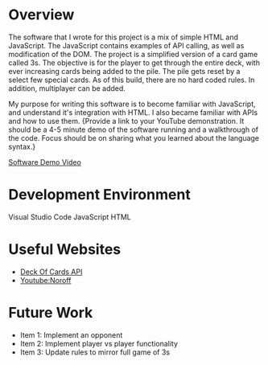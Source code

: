 # Overview
The software that I wrote for this project is a mix of simple HTML and JavaScript. The JavaScript contains examples of API calling, as well as modification of the DOM. The project is a simplified version of a card game called 3s. The objective is for the player to get through the entire deck, with ever increasing cards being added to the pile. The pile gets reset by a select few special cards. As of this build, there are no hard coded rules. In addition, multiplayer can be added.  

My purpose for writing this software is to become familiar with JavaScript, and understand it's integration with HTML. I also became familiar with APIs and how to use them. 
{Provide a link to your YouTube demonstration. It should be a 4-5 minute demo of the software running and a walkthrough of the code. Focus should be on sharing what you learned about the language syntax.}

[Software Demo Video](http://youtube.link.goes.here)

# Development Environment

Visual Studio Code
JavaScript
HTML

# Useful Websites

- [Deck Of Cards API](https://deckofcardsapi.com/)
- [Youtube:Noroff](https://youtu.be/ZR7zr7RnkyA?si=mtzNL3sB1StTKmRH)

# Future Work
- Item 1: Implement an opponent 
- Item 2: Implement player vs player functionality
- Item 3: Update rules to mirror full game of 3s